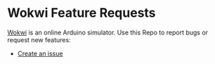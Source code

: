 # Wokwi Feature Requests

[Wokwi](https://wokwi.com) is an online Arduino simulator. Use this Repo to report bugs or request new features:

* [Create an issue](https://github.com/wokwi/wokwi-features/issues/new)
